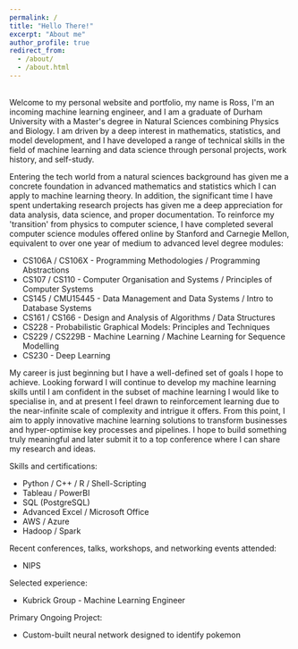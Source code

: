 ```yaml
---
permalink: /
title: "Hello There!"
excerpt: "About me"
author_profile: true
redirect_from: 
  - /about/
  - /about.html
---
```


<br>
Welcome to my personal website and portfolio, my name is Ross, I'm an incoming machine learning engineer, and I am a graduate of Durham University with a Master's degree in Natural Sciences combining Physics and Biology. I am driven by a deep interest in mathematics, statistics, and model development, and I have developed a range of technical skills in the field of machine learning and data science through personal projects, work history, and self-study.

Entering the tech world from a natural sciences background has given me a concrete foundation in advanced mathematics and statistics which I can apply to machine learning theory. In addition, the significant time I have spent undertaking research projects has given me a deep appreciation for data analysis, data science, and proper documentation. To reinforce my 'transition' from physics to computer science, I have completed several computer science modules offered online by Stanford and Carnegie Mellon, equivalent to over one year of medium to advanced level degree modules:

* CS106A / CS106X - Programming Methodologies / Programming Abstractions
* CS107 / CS110 - Computer Organisation and Systems / Principles of Computer Systems
* CS145 / CMU15445 - Data Management and Data Systems / Intro to Database Systems
* CS161 / CS166 - Design and Analysis of Algorithms / Data Structures
* CS228 - Probabilistic Graphical Models: Principles and Techniques
* CS229 / CS229B - Machine Learning / Machine Learning for Sequence Modelling
* CS230 - Deep Learning

My career is just beginning but I have a well-defined set of goals I hope to achieve. Looking forward I will continue to develop my machine learning skills until I am confident in the subset of machine learning I would like to specialise in, and at present I feel drawn to reinforcement learning due to the near-infinite scale of complexity and intrigue it offers. From this point, I aim to apply innovative machine learning solutions to transform businesses and hyper-optimise key processes and pipelines. I hope to build something truly meaningful and later submit it to a top conference where I can share my research and ideas.

Skills and certifications:

* Python / C++ / R / Shell-Scripting
* Tableau / PowerBI
* SQL (PostgreSQL)
* Advanced Excel / Microsoft Office
* AWS / Azure
* Hadoop / Spark

Recent conferences, talks, workshops, and networking events attended:

* NIPS

Selected experience:

* Kubrick Group - Machine Learning Engineer

Primary Ongoing Project:

* Custom-built neural network designed to identify pokemon


